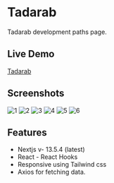 # Tadarab

Tadarab development paths page.

## Live Demo
[Tadarab](https://tadarab-test.vercel.app/)

## Screenshots

![1](https://github.com/AhmedAlaa21/DeFi/assets/92605303/d7f115ba-9bf8-4f5e-9a91-ca99f60f7675)
![2](https://github.com/AhmedAlaa21/DeFi/assets/92605303/3ca1a3e6-96f4-4121-acbf-2dae34621c31)
![3](https://github.com/AhmedAlaa21/DeFi/assets/92605303/ee4685f2-85a7-4b2d-ae47-a5ed4b8f12bb)
![4](https://github.com/AhmedAlaa21/DeFi/assets/92605303/d3f18e5d-07c4-46ba-94db-bb662ac298e0)
![5](https://github.com/AhmedAlaa21/DeFi/assets/92605303/082c094e-ddc5-492b-b09c-780fcf502b66)
![6](https://github.com/AhmedAlaa21/DeFi/assets/92605303/e35527e4-7b1c-4f12-8a78-a198c77326e3)


## Features

- Nextjs v- 13.5.4 (latest)
- React - React Hooks
- Responsive using Tailwind css
- Axios for fetching data.
